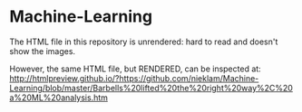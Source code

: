 # Machine-Learning
The HTML file in this repository is unrendered: hard to read and doesn't show the images.

However, the same HTML file, but RENDERED, can be inspected at:
http://htmlpreview.github.io/?https://github.com/nieklam/Machine-Learning/blob/master/Barbells%20lifted%20the%20right%20way%2C%20a%20ML%20analysis.htm

